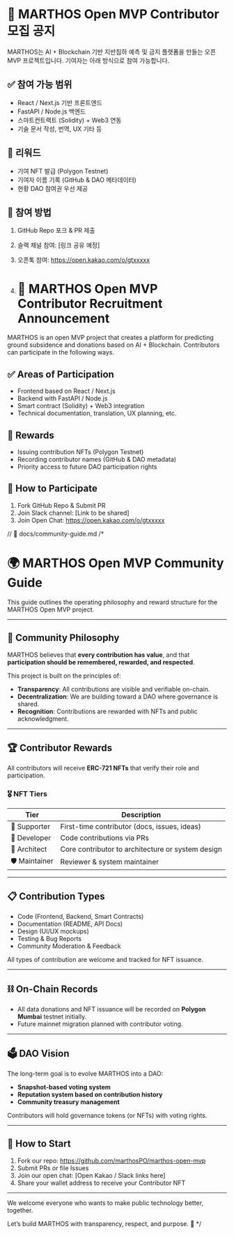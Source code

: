 # 📣 MARTHOS Open MVP Contributor 모집 공지

MARTHOS는 AI + Blockchain 기반 지반침하 예측 및 금지 플랫폼을 만들는 오픈 MVP 프로젝트입니다.
기여자는 아래 방식으로 참여 가능합니다.

## ✅ 참여 가능 범위
- React / Next.js 기반 프론트엔드
- FastAPI / Node.js 백엔드
- 스마트컨트랙트 (Solidity) + Web3 연동
- 기술 문서 작성, 번역, UX 기타 등

## 🎁 리워드
- 기여 NFT 발급 (Polygon Testnet)
- 기여자 이름 기록 (GitHub & DAO 메타데이터)
- 현황 DAO 참여권 우선 제공

## 💬 참여 방법
1. GitHub Repo 포크 & PR 제출
2. 슬랙 채널 참여: [링크 공유 예정]
3. 오픈톡 참여: https://open.kakao.com/o/gtxxxxx

4. # 📣 MARTHOS Open MVP Contributor Recruitment Announcement

MARTHOS is an open MVP project that creates a platform for predicting ground subsidence and donations based on AI + Blockchain.
Contributors can participate in the following ways.

## ✅ Areas of Participation
- Frontend based on React / Next.js
- Backend with FastAPI / Node.js
- Smart contract (Solidity) + Web3 integration
- Technical documentation, translation, UX planning, etc.

## 🎁 Rewards
- Issuing contribution NFTs (Polygon Testnet)
- Recording contributor names (GitHub & DAO metadata)
- Priority access to future DAO participation rights

## 💬 How to Participate
1. Fork GitHub Repo & Submit PR
2. Join Slack channel: [Link to be shared]
3. Join Open Chat: https://open.kakao.com/o/gtxxxxx

// 📄 docs/community-guide.md
/*
# 🌍 MARTHOS Open MVP Community Guide

This guide outlines the operating philosophy and reward structure for the MARTHOS Open MVP project.

---

## 🤝 Community Philosophy

MARTHOS believes that **every contribution has value**, and that
**participation should be remembered, rewarded, and respected**.

This project is built on the principles of:

- **Transparency**: All contributions are visible and verifiable on-chain.
- **Decentralization**: We are building toward a DAO where governance is shared.
- **Recognition**: Contributions are rewarded with NFTs and public acknowledgment.

---

## 🏆 Contributor Rewards

All contributors will receive **ERC-721 NFTs** that verify their role and participation.

### 🎖 NFT Tiers
| Tier | Description |
|------|-------------|
| 🌱 Supporter | First-time contributor (docs, issues, ideas) |
| 🔧 Developer | Code contributions via PRs |
| 🧠 Architect | Core contributor to architecture or system design |
| 🛡 Maintainer | Reviewer & system maintainer |

---

## 📋 Contribution Types

- Code (Frontend, Backend, Smart Contracts)
- Documentation (README, API Docs)
- Design (UI/UX mockups)
- Testing & Bug Reports
- Community Moderation & Feedback

All types of contribution are welcome and tracked for NFT issuance.

---

## ⛓ On-Chain Records

- All data donations and NFT issuance will be recorded on **Polygon Mumbai** testnet initially.
- Future mainnet migration planned with contributor voting.

---

## 🗳 DAO Vision

The long-term goal is to evolve MARTHOS into a DAO:

- **Snapshot-based voting system**
- **Reputation system based on contribution history**
- **Community treasury management**

Contributors will hold governance tokens (or NFTs) with voting rights.

---

## 🧭 How to Start

1. Fork our repo: https://github.com/marthosPO/marthos-open-mvp
2. Submit PRs or file Issues
3. Join our open chat: [Open Kakao / Slack links here]
4. Share your wallet address to receive your Contributor NFT

---

We welcome everyone who wants to make public technology better, together.

Let’s build MARTHOS with transparency, respect, and purpose. 💙
*/
